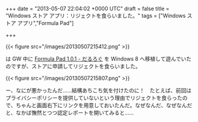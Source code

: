
+++
date = "2013-05-07 22:04:02 +0000 UTC"
draft = false
title = "Windows ストア アプリ：リジェクトを食らいました。"
tags = ["Windows ストア アプリ","Formula Pad"]

+++


{{< figure src="/images/20130507215412.png"  >}}

は GW 中に <a href="https://blog.daruyanagi.jp/entry/2013/05/02/021238">Formula Pad 1.0.1 - だるろぐ</a> を Windows 8 へ移植して遊んでいたのですが、ストアに申請してリジェクトを食らいました。

{{< figure src="/images/20130507215807.png"  >}}

ー、なにが悪かったんだ……結構あちこち気を付けたのに！　たとえば、前回はプライバシーポリシーを提供していないという理由でリジェクトを食らったので、ちゃんと画面右下にリンクを用意しておいたんだ。なぜなんだ、なぜなんだと、なかば憮然とつつ認定レポートを開いてみると……

